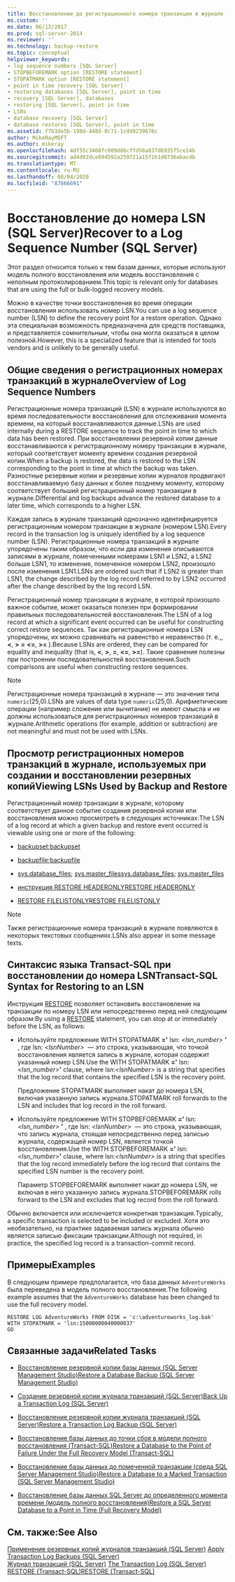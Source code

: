 ```yaml
---
title: Восстановление до регистрационного номера транзакции в журнале (SQL Server) | Документация Майкрософт
ms.custom: ''
ms.date: 06/13/2017
ms.prod: sql-server-2014
ms.reviewer: ''
ms.technology: backup-restore
ms.topic: conceptual
helpviewer_keywords:
- log sequence numbers [SQL Server]
- STOPBEFOREMARK option [RESTORE statement]
- STOPATMARK option [RESTORE statement]
- point in time recovery [SQL Server]
- restoring databases [SQL Server], point in time
- recovery [SQL Server], databases
- restoring [SQL Server], point in time
- LSNs
- database recovery [SQL Server]
- database restores [SQL Server], point in time
ms.assetid: f7b3de5b-198d-448d-8c71-1cdd9239676c
author: MikeRayMSFT
ms.author: mikeray
ms.openlocfilehash: 4df55c3468fc009d86cffd58a837d6935f5ce14b
ms.sourcegitcommit: ad4d92dce894592a259721a1571b1d8736abacdb
ms.translationtype: MT
ms.contentlocale: ru-RU
ms.lasthandoff: 08/04/2020
ms.locfileid: "87666691"
---
```

# <a name="recover-to-a-log-sequence-number-sql-server"></a><span data-ttu-id="2a910-102">Восстановление до номера LSN (SQL Server)</span><span class="sxs-lookup"><span data-stu-id="2a910-102">Recover to a Log Sequence Number (SQL Server)</span></span>
  <span data-ttu-id="2a910-103">Этот раздел относится только к тем базам данных, которые используют модель полного восстановления или модель восстановления с неполным протоколированием.</span><span class="sxs-lookup"><span data-stu-id="2a910-103">This topic is relevant only for databases that are using the full or bulk-logged recovery models.</span></span>  
  
 <span data-ttu-id="2a910-104">Можно в качестве точки восстановления во время операции восстановления использовать номер LSN.</span><span class="sxs-lookup"><span data-stu-id="2a910-104">You can use a log sequence number (LSN) to define the recovery point for a restore operation.</span></span> <span data-ttu-id="2a910-105">Однако эта специальная возможность предназначена для средств поставщика, и представляется сомнительным, чтобы она могла оказаться в целом полезной.</span><span class="sxs-lookup"><span data-stu-id="2a910-105">However, this is a specialized feature that is intended for tools vendors and is unlikely to be generally useful.</span></span>  
  
##  <a name="overview-of-log-sequence-numbers"></a><a name="LSNs"></a> <span data-ttu-id="2a910-106">Общие сведения о регистрационных номерах транзакций в журнале</span><span class="sxs-lookup"><span data-stu-id="2a910-106">Overview of Log Sequence Numbers</span></span>  
 <span data-ttu-id="2a910-107">Регистрационные номера транзакций (LSN) в журнале используются во время последовательности восстановления для отслеживания момента времени, на который восстанавливаются данные.</span><span class="sxs-lookup"><span data-stu-id="2a910-107">LSNs are used internally during a RESTORE sequence to track the point in time to which data has been restored.</span></span> <span data-ttu-id="2a910-108">При восстановлении резервной копии данные восстанавливаются к регистрационному номеру транзакции в журнале, который соответствует моменту времени создания резервной копии.</span><span class="sxs-lookup"><span data-stu-id="2a910-108">When a backup is restored, the data is restored to the LSN corresponding to the point in time at which the backup was taken.</span></span> <span data-ttu-id="2a910-109">Разностные резервные копии и резервные копии журналов продвигают восстанавливаемую базу данных к более позднему моменту, которому соответствует больший регистрационный номер транзакции в журнале.</span><span class="sxs-lookup"><span data-stu-id="2a910-109">Differential and log backups advance the restored database to a later time, which corresponds to a higher LSN.</span></span>  
  
 <span data-ttu-id="2a910-110">Каждая запись в журнале транзакций однозначно идентифицируется регистрационным номером транзакции в журнале (номером LSN).</span><span class="sxs-lookup"><span data-stu-id="2a910-110">Every record in the transaction log is uniquely identified by a log sequence number (LSN).</span></span> <span data-ttu-id="2a910-111">Регистрационные номера транзакций в журнале упорядочены таким образом, что если два изменения описываются записями в журнале, помеченными номерами LSN1 и LSN2, а LSN2 больше LSN1, то изменение, помеченное номером LSN2, произошло после изменения LSN1.</span><span class="sxs-lookup"><span data-stu-id="2a910-111">LSNs are ordered such that if LSN2 is greater than LSN1, the change described by the log record referred to by LSN2 occurred after the change described by the log record LSN.</span></span>  
  
 <span data-ttu-id="2a910-112">Регистрационный номер транзакции в журнале, в которой произошло важное событие, может оказаться полезен при формировании правильных последовательностей восстановления.</span><span class="sxs-lookup"><span data-stu-id="2a910-112">The LSN of a log record at which a significant event occurred can be useful for constructing correct restore sequences.</span></span> <span data-ttu-id="2a910-113">Так как регистрационные номера LSN упорядочены, их можно сравнивать на равенство и неравенство (т. е.,, **\<**, **>** **=** **\<=**, **>=** ).</span><span class="sxs-lookup"><span data-stu-id="2a910-113">Because LSNs are ordered, they can be compared for equality and inequality (that is, **\<**, **>**, **=**, **\<=**, **>=**).</span></span> <span data-ttu-id="2a910-114">Такие сравнения полезны при построении последовательностей восстановления.</span><span class="sxs-lookup"><span data-stu-id="2a910-114">Such comparisons are useful when constructing restore sequences.</span></span>  
  
> [!NOTE]  
>  <span data-ttu-id="2a910-115">Регистрационные номера транзакций в журнале — это значения типа `numeric`(25,0).</span><span class="sxs-lookup"><span data-stu-id="2a910-115">LSNs are values of data type `numeric`(25,0).</span></span> <span data-ttu-id="2a910-116">Арифметические операции (например сложение или вычитание) не имеют смысла и не должны использоваться для регистрационных номеров транзакций в журнале.</span><span class="sxs-lookup"><span data-stu-id="2a910-116">Arithmetic operations (for example, addition or subtraction) are not meaningful and must not be used with LSNs.</span></span>  
  

  
## <a name="viewing-lsns-used-by-backup-and-restore"></a><span data-ttu-id="2a910-117">Просмотр регистрационных номеров транзакций в журнале, используемых при создании и восстановлении резервных копий</span><span class="sxs-lookup"><span data-stu-id="2a910-117">Viewing LSNs Used by Backup and Restore</span></span>  
 <span data-ttu-id="2a910-118">Регистрационный номер транзакции в журнале, которому соответствует данное событие создания резервной копии или восстановления можно просмотреть в следующих источниках:</span><span class="sxs-lookup"><span data-stu-id="2a910-118">The LSN of a log record at which a given backup and restore event occurred is viewable using one or more of the following:</span></span>  
  
-   [<span data-ttu-id="2a910-119">backupset;</span><span class="sxs-lookup"><span data-stu-id="2a910-119">backupset</span></span>](/sql/relational-databases/system-tables/backupset-transact-sql)  
  
-   [<span data-ttu-id="2a910-120">backupfile;</span><span class="sxs-lookup"><span data-stu-id="2a910-120">backupfile</span></span>](/sql/relational-databases/system-tables/backupfile-transact-sql)  
  
-   <span data-ttu-id="2a910-121">[sys.database_files](/sql/relational-databases/system-catalog-views/sys-database-files-transact-sql); [sys.master_files](/sql/relational-databases/system-catalog-views/sys-master-files-transact-sql)</span><span class="sxs-lookup"><span data-stu-id="2a910-121">[sys.database_files](/sql/relational-databases/system-catalog-views/sys-database-files-transact-sql); [sys.master_files](/sql/relational-databases/system-catalog-views/sys-master-files-transact-sql)</span></span>  
  
-   [<span data-ttu-id="2a910-122">инструкция RESTORE HEADERONLY</span><span class="sxs-lookup"><span data-stu-id="2a910-122">RESTORE HEADERONLY</span></span>](/sql/t-sql/statements/restore-statements-headeronly-transact-sql)  
  
-   [<span data-ttu-id="2a910-123">RESTORE FILELISTONLY</span><span class="sxs-lookup"><span data-stu-id="2a910-123">RESTORE FILELISTONLY</span></span>](/sql/t-sql/statements/restore-statements-filelistonly-transact-sql)  
  
> [!NOTE]  
>  <span data-ttu-id="2a910-124">Также регистрационные номера транзакций в журнале появляются в некоторых текстовых сообщениях.</span><span class="sxs-lookup"><span data-stu-id="2a910-124">LSNs also appear in some message texts.</span></span>  
  
## <a name="transact-sql-syntax-for-restoring-to-an-lsn"></a><span data-ttu-id="2a910-125">Синтаксис языка Transact-SQL при восстановлении до номера LSN</span><span class="sxs-lookup"><span data-stu-id="2a910-125">Transact-SQL Syntax for Restoring to an LSN</span></span>  
 <span data-ttu-id="2a910-126">Инструкция [RESTORE](/sql/t-sql/statements/restore-statements-transact-sql) позволяет остановить восстановление на транзакции по номеру LSN или непосредственно перед ней следующим образом:</span><span class="sxs-lookup"><span data-stu-id="2a910-126">By using a [RESTORE](/sql/t-sql/statements/restore-statements-transact-sql) statement, you can stop at or immediately before the LSN, as follows:</span></span>  
  
-   <span data-ttu-id="2a910-127">Используйте предложение WITH STOPATMARK **='** lsn: _<lsn_number>_ **'** , где lsn: *\<lsnNumber>*  — это строка, указывающая, что точкой восстановления является запись в журнале, которая содержит указанный номер LSN.</span><span class="sxs-lookup"><span data-stu-id="2a910-127">Use the WITH STOPATMARK **='** lsn:_<lsn_number>_**'** clause, where lsn:*\<lsnNumber>* is a string that specifies that the log record that contains the specified LSN is the recovery point.</span></span>  
  
     <span data-ttu-id="2a910-128">Предложение STOPATMARK выполняет накат до номера LSN, включая указанную запись журнала.</span><span class="sxs-lookup"><span data-stu-id="2a910-128">STOPATMARK roll forwards to the LSN and includes that log record in the roll forward.</span></span>  
  
-   <span data-ttu-id="2a910-129">Используйте предложение WITH STOPBEFOREMARK **='** lsn: _<lsn_number>_ **'** , где lsn: *\<lsnNumber>*  — это строка, указывающая, что запись журнала, стоящая непосредственно перед записью журнала, содержащей номер LSN, является точкой восстановления.</span><span class="sxs-lookup"><span data-stu-id="2a910-129">Use the WITH STOPBEFOREMARK **='** lsn:_<lsn_number>_**'** clause, where lsn:*\<lsnNumber>* is a string that specifies that the log record immediately before the log record that contains the specified LSN number is the recovery point.</span></span>  
  
     <span data-ttu-id="2a910-130">Параметр STOPBEFOREMARK выполняет накат до номера LSN, не включая в него указанную запись журнала.</span><span class="sxs-lookup"><span data-stu-id="2a910-130">STOPBEFOREMARK rolls forward to the LSN and excludes that log record from the roll forward.</span></span>  
  
 <span data-ttu-id="2a910-131">Обычно включается или исключается конкретная транзакция.</span><span class="sxs-lookup"><span data-stu-id="2a910-131">Typically, a specific transaction is selected to be included or excluded.</span></span> <span data-ttu-id="2a910-132">Хотя это необязательно, на практике задаваемая запись журнала обычно является записью фиксации транзакции.</span><span class="sxs-lookup"><span data-stu-id="2a910-132">Although not required, in practice, the specified log record is a transaction-commit record.</span></span>  
  
## <a name="examples"></a><span data-ttu-id="2a910-133">Примеры</span><span class="sxs-lookup"><span data-stu-id="2a910-133">Examples</span></span>  
 <span data-ttu-id="2a910-134">В следующем примере предполагается, что база данных `AdventureWorks` была переведена в модель полного восстановления.</span><span class="sxs-lookup"><span data-stu-id="2a910-134">The following example assumes that the `AdventureWorks` database has been changed to use the full recovery model.</span></span>  
  
```  
RESTORE LOG AdventureWorks FROM DISK = 'c:\adventureworks_log.bak'   
WITH STOPATMARK = 'lsn:15000000040000037'  
GO  
```  
  
##  <a name="related-tasks"></a><a name="RelatedTasks"></a> <span data-ttu-id="2a910-135">Связанные задачи</span><span class="sxs-lookup"><span data-stu-id="2a910-135">Related Tasks</span></span>  
  
-   [<span data-ttu-id="2a910-136">Восстановление резервной копии базы данных &#40;SQL Server Management Studio&#41;</span><span class="sxs-lookup"><span data-stu-id="2a910-136">Restore a Database Backup &#40;SQL Server Management Studio&#41;</span></span>](restore-a-database-backup-using-ssms.md)  
  
-   [<span data-ttu-id="2a910-137">Создание резервной копии журнала транзакций (SQL Server)</span><span class="sxs-lookup"><span data-stu-id="2a910-137">Back Up a Transaction Log &#40;SQL Server&#41;</span></span>](back-up-a-transaction-log-sql-server.md)  
  
-   [<span data-ttu-id="2a910-138">Восстановление резервной копии журнала транзакций (SQL Server)</span><span class="sxs-lookup"><span data-stu-id="2a910-138">Restore a Transaction Log Backup &#40;SQL Server&#41;</span></span>](restore-a-transaction-log-backup-sql-server.md)  
  
-   [<span data-ttu-id="2a910-139">Восстановление базы данных до точки сбоя в модели полного восстановления (Transact-SQL)</span><span class="sxs-lookup"><span data-stu-id="2a910-139">Restore a Database to the Point of Failure Under the Full Recovery Model &#40;Transact-SQL&#41;</span></span>](restore-database-to-point-of-failure-full-recovery.md)  
  
-   [<span data-ttu-id="2a910-140">Восстановление базы данных до помеченной транзакции (среда SQL Server Management Studio)</span><span class="sxs-lookup"><span data-stu-id="2a910-140">Restore a Database to a Marked Transaction &#40;SQL Server Management Studio&#41;</span></span>](restore-a-database-to-a-marked-transaction-sql-server-management-studio.md)  
  
-   [<span data-ttu-id="2a910-141">Восстановление базы данных SQL Server до определенного момента времени (модель полного восстановления)</span><span class="sxs-lookup"><span data-stu-id="2a910-141">Restore a SQL Server Database to a Point in Time &#40;Full Recovery Model&#41;</span></span>](restore-a-sql-server-database-to-a-point-in-time-full-recovery-model.md)  
  
## <a name="see-also"></a><span data-ttu-id="2a910-142">См. также:</span><span class="sxs-lookup"><span data-stu-id="2a910-142">See Also</span></span>  
 <span data-ttu-id="2a910-143">[Применение резервных копий журналов транзакций (SQL Server)](transaction-log-backups-sql-server.md) </span><span class="sxs-lookup"><span data-stu-id="2a910-143">[Apply Transaction Log Backups &#40;SQL Server&#41;](transaction-log-backups-sql-server.md) </span></span>  
 <span data-ttu-id="2a910-144">[Журнал транзакций (SQL Server)](../logs/the-transaction-log-sql-server.md) </span><span class="sxs-lookup"><span data-stu-id="2a910-144">[The Transaction Log &#40;SQL Server&#41;](../logs/the-transaction-log-sql-server.md) </span></span>  
 [<span data-ttu-id="2a910-145">RESTORE (Transact-SQL)</span><span class="sxs-lookup"><span data-stu-id="2a910-145">RESTORE &#40;Transact-SQL&#41;</span></span>](/sql/t-sql/statements/restore-statements-transact-sql)  
  
  
